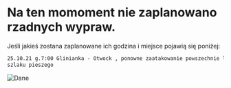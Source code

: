 # Na ten momoment nie zaplanowano rzadnych wypraw.

Jeśli jakieś zostana zaplanowane ich godzina i miejsce pojawią się poniżej:

```markdown
25.10.21 g.7:00 Glinianka - Otwock , ponowne zaatakowanie powszechnie lubianego
szlaku pieszego
```

<img alt="Dane" src="https://kfaryn.github.io/strona/img/onie.png" align="center" />


